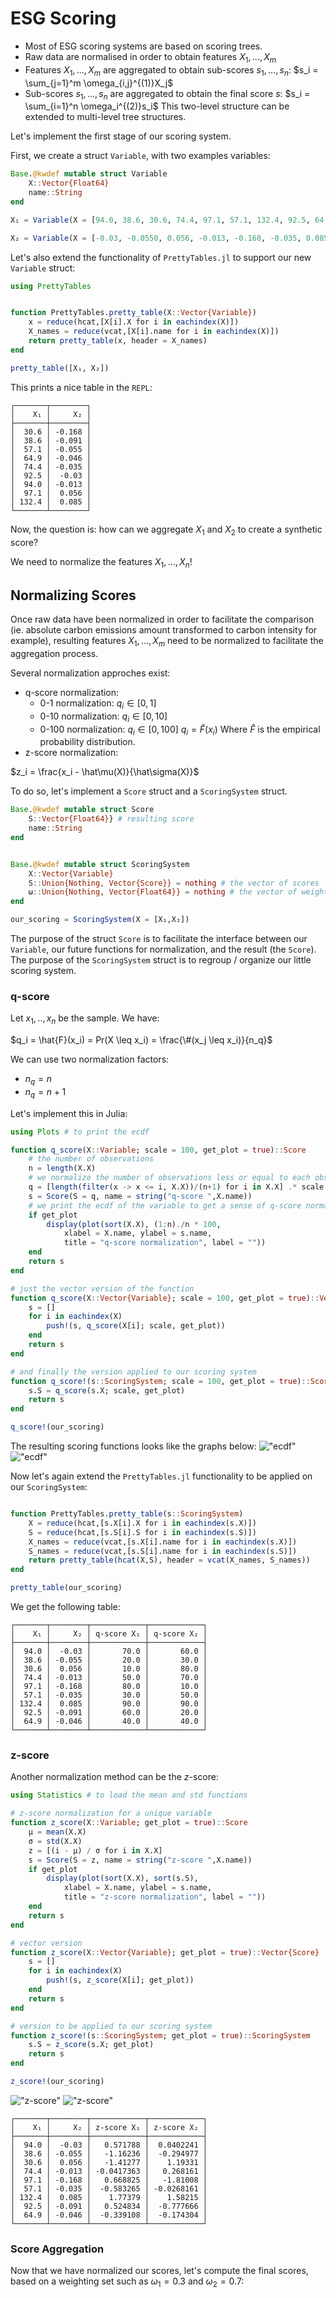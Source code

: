 # ESG Scoring

- Most of ESG scoring systems are based on scoring trees. 
- Raw data are normalised in order to obtain features $X_1,...,X_m$
- Features $X_1,...,X_m$ are aggregated to obtain sub-scores $s_1,...,s_n$:
$s_i = \sum_{j=1}^m \omega_{i,j}^{(1)}X_j$
- Sub-scores $s_1,...,s_n$ are aggregated to obtain the final score $s$:
$s_i = \sum_{i=1}^n \omega_i^{(2)}s_i$
This two-level structure can be extended to multi-level tree structures.

Let's implement the first stage of our scoring system.

First, we create a struct `Variable`, with two examples variables:
```julia
Base.@kwdef mutable struct Variable
    X::Vector{Float64}
    name::String 
end

X₁ = Variable(X = [94.0, 38.6, 30.6, 74.4, 97.1, 57.1, 132.4, 92.5, 64.9], name = "X₁") 

X₂ = Variable(X = [-0.03, -0.0550, 0.056, -0.013, -0.168, -0.035, 0.0850, -0.0910, -0.0460], name = "X₂")
```

Let's also extend the functionality of `PrettyTables.jl` to support our new `Variable` struct:
```julia
using PrettyTables


function PrettyTables.pretty_table(X::Vector{Variable})
    x = reduce(hcat,[X[i].X for i in eachindex(X)])
    X_names = reduce(vcat,[X[i].name for i in eachindex(X)])
    return pretty_table(x, header = X_names)
end

pretty_table([X₁, X₂])
```

This prints a nice table in the `REPL`:
```
┌───────┬────────┐
│    X₁ │     X₂ │
├───────┼────────┤
│  30.6 │ -0.168 │
│  38.6 │ -0.091 │
│  57.1 │ -0.055 │
│  64.9 │ -0.046 │
│  74.4 │ -0.035 │
│  92.5 │  -0.03 │
│  94.0 │ -0.013 │
│  97.1 │  0.056 │
│ 132.4 │  0.085 │
└───────┴────────┘
```


Now, the question is: how can we aggregate $X_1$ and $X_2$ to create a synthetic score? 

We need to normalize the features $X_1, ..., X_n$!


## Normalizing Scores

Once raw data have been normalized in order to facilitate the comparison (ie. absolute carbon emissions amount transformed to carbon intensity for example), resulting features $X_1, ..., X_m$ need to be normalized to facilitate the aggregation process.


Several normalization approches exist:

- q-score normalization:
  - 0-1 normalization: $q_i \in [0,1]$
  - 0-10 normalization: $q_i \in [0,10]$
  - 0-100 normalization: $q_i \in [0,100]$
$q_i = \hat F(x_i)$
Where $\hat F$ is the empirical probability distribution.
- z-score normalization:

$z_i = \frac{x_i - \hat\mu(X)}{\hat\sigma(X)}$


To do so, let's implement a `Score` struct and a `ScoringSystem` struct. 

```julia
Base.@kwdef mutable struct Score
    S::Vector{Float64}} # resulting score
    name::String
end


Base.@kwdef mutable struct ScoringSystem
    X::Vector{Variable}
    S::Union{Nothing, Vector{Score}} = nothing # the vector of scores
    ω::Union{Nothing, Vector{Float64}} = nothing # the vector of weights
end

our_scoring = ScoringSystem(X = [X₁,X₂])
```

The purpose of the struct `Score` is to facilitate the interface between our `Variable`, our future functions for normalization, and the result (the `Score`). The purpose of the `ScoringSystem` struct is to regroup / organize our little scoring system.

### q-score

Let $x_1, .., x_n$ be the sample. We have:

$q_i = \hat{F}(x_i) = Pr(X \leq x_i) = \frac{\#(x_j \leq x_i)}{n_q}$

We can use two normalization factors:

- $n_q = n$
- $n_q = n + 1$

Let's implement this in Julia:
```julia
using Plots # to print the ecdf

function q_score(X::Variable; scale = 100, get_plot = true)::Score 
    # the number of observations
    n = length(X.X)
    # we normalize the number of observations less or equal to each observation by n + 1 (the second normalization factor)
    q = [length(filter(x -> x <= i, X.X))/(n+1) for i in X.X] .* scale
    s = Score(S = q, name = string("q-score ",X.name))
    # we print the ecdf of the variable to get a sense of q-score normalization
    if get_plot
        display(plot(sort(X.X), (1:n)./n * 100, 
            xlabel = X.name, ylabel = s.name,
            title = "q-score normalization", label = ""))
    end
    return s
end

# just the vector version of the function
function q_score(X::Vector{Variable}; scale = 100, get_plot = true)::Vector{Score}
    s = []
    for i in eachindex(X)
        push!(s, q_score(X[i]; scale, get_plot))
    end 
    return s 
end

# and finally the version applied to our scoring system
function q_score!(s::ScoringSystem; scale = 100, get_plot = true)::ScoringSystem
    s.S = q_score(s.X; scale, get_plot)
    return s
end

q_score!(our_scoring)
```

The resulting scoring functions looks like the graphs below:
!["ecdf"](x_1_q_score.png)
!["ecdf"](x_2_q_score.png)

Now let's again extend the `PrettyTables.jl` functionality to be applied on our `ScoringSystem`:
```julia

function PrettyTables.pretty_table(s::ScoringSystem)
    X = reduce(hcat,[s.X[i].X for i in eachindex(s.X)])
    S = reduce(hcat,[s.S[i].S for i in eachindex(s.S)])
    X_names = reduce(vcat,[s.X[i].name for i in eachindex(s.X)])
    S_names = reduce(vcat,[s.S[i].name for i in eachindex(s.S)])
    return pretty_table(hcat(X,S), header = vcat(X_names, S_names))
end

pretty_table(our_scoring)
```

We get the following table:
```
┌───────┬────────┬────────────┬────────────┐
│    X₁ │     X₂ │ q-score X₁ │ q-score X₂ │
├───────┼────────┼────────────┼────────────┤
│  94.0 │  -0.03 │       70.0 │       60.0 │
│  38.6 │ -0.055 │       20.0 │       30.0 │
│  30.6 │  0.056 │       10.0 │       80.0 │
│  74.4 │ -0.013 │       50.0 │       70.0 │
│  97.1 │ -0.168 │       80.0 │       10.0 │
│  57.1 │ -0.035 │       30.0 │       50.0 │
│ 132.4 │  0.085 │       90.0 │       90.0 │
│  92.5 │ -0.091 │       60.0 │       20.0 │
│  64.9 │ -0.046 │       40.0 │       40.0 │
└───────┴────────┴────────────┴────────────┘
```

### z-score

Another normalization method can be the $z$-score:
```julia
using Statistics # to load the mean and std functions

# z-score normalization for a unique variable
function z_score(X::Variable; get_plot = true)::Score 
    μ = mean(X.X)
    σ = std(X.X)
    z = [(i - μ) / σ for i in X.X]
    s = Score(S = z, name = string("z-score ",X.name))
    if get_plot
        display(plot(sort(X.X), sort(s.S), 
            xlabel = X.name, ylabel = s.name,
            title = "z-score normalization", label = ""))
    end
    return s
end

# vector version
function z_score(X::Vector{Variable}; get_plot = true)::Vector{Score}
    s = []
    for i in eachindex(X)
        push!(s, z_score(X[i]; get_plot))
    end 
    return s 
end

# version to be applied to our scoring system
function z_score!(s::ScoringSystem; get_plot = true)::ScoringSystem
    s.S = z_score(s.X; get_plot)
    return s
end

z_score!(our_scoring)
```

!["z-score"](x_1_z_score.png)
!["z-score"](x_2_z_score.png)

```
┌───────┬────────┬────────────┬────────────┐
│    X₁ │     X₂ │ z-score X₁ │ z-score X₂ │
├───────┼────────┼────────────┼────────────┤
│  94.0 │  -0.03 │   0.571788 │  0.0402241 │
│  38.6 │ -0.055 │   -1.16236 │  -0.294977 │
│  30.6 │  0.056 │   -1.41277 │    1.19331 │
│  74.4 │ -0.013 │ -0.0417363 │   0.268161 │
│  97.1 │ -0.168 │   0.668825 │   -1.81008 │
│  57.1 │ -0.035 │  -0.583265 │ -0.0268161 │
│ 132.4 │  0.085 │    1.77379 │    1.58215 │
│  92.5 │ -0.091 │   0.524834 │  -0.777666 │
│  64.9 │ -0.046 │  -0.339108 │  -0.174304 │
└───────┴────────┴────────────┴────────────┘
```

### Score Aggregation 

Now that we have normalized our scores, let's compute the final scores, based on a weighting set such as $\omega_1 = 0.3$ and $\omega_2 = 0.7$:






